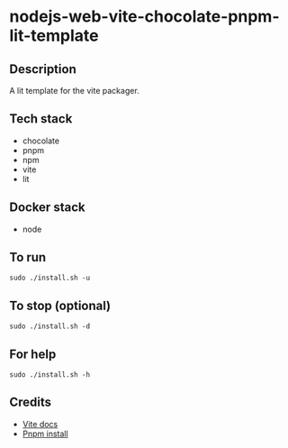 # nodejs-web-vite-chocolate-pnpm-lit-template

## Description
A lit template for the vite packager.

## Tech stack
- chocolate
- pnpm
- npm
- vite
- lit

## Docker stack
- node

## To run
`sudo ./install.sh -u`

## To stop (optional)
`sudo ./install.sh -d`

## For help
`sudo ./install.sh -h`

## Credits
- [Vite docs](https://vitejs.dev/guide/)
- [Pnpm install](https://pnpm.io/installation)
